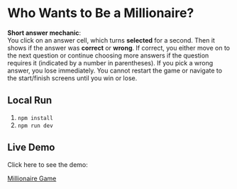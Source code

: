 # Who Wants to Be a Millionaire?

**Short answer mechanic**:  
You click on an answer cell, which turns **selected** for a second. Then it shows if the answer was **correct** or **wrong**. If correct, you either move on to the next question or continue choosing more answers if the question requires it (indicated by a number in parentheses). If you pick a wrong answer, you lose immediately. You cannot restart the game or navigate to the start/finish screens until you win or lose.

## Local Run

1. `npm install`
2. `npm run dev`

## Live Demo

Click here to see the demo:

[Millionaire Game](https://goodly-millionaire-esmpbqxw0-ross-edens-projects.vercel.app)

